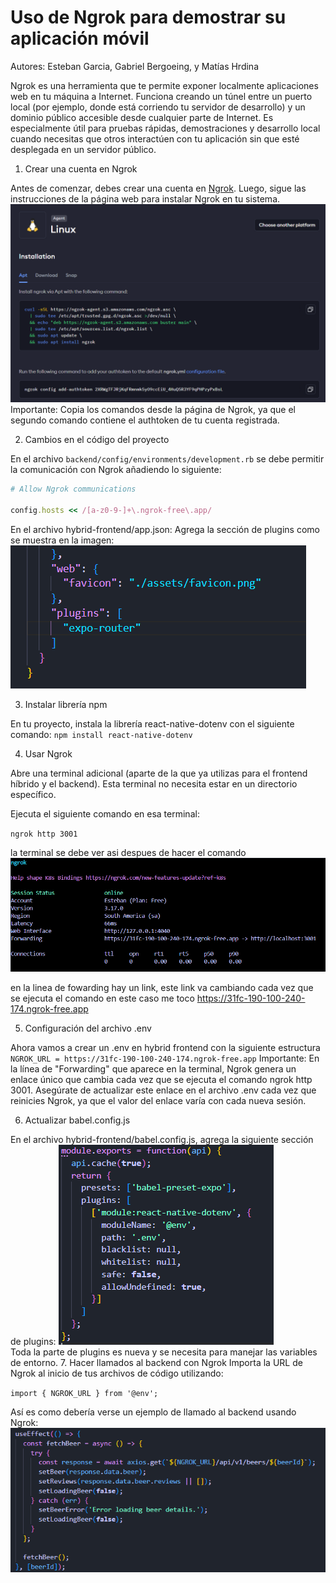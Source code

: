 ﻿# Uso de Ngrok para demostrar su aplicación móvil

Autores: Esteban Garcia, Gabriel Bergoeing, y Matías Hrdina

Ngrok es una herramienta que te permite exponer localmente aplicaciones web en tu máquina a Internet. Funciona creando un túnel entre un puerto local (por ejemplo, donde está corriendo tu servidor de desarrollo) y un dominio público accesible desde cualquier parte de Internet. Es especialmente útil para pruebas rápidas, demostraciones y desarrollo local cuando necesitas que otros interactúen con tu aplicación sin que esté desplegada en un servidor público.

1. Crear una cuenta en Ngrok

Antes de comenzar, debes crear una cuenta en [Ngrok](https://ngrok.com/). Luego, sigue las instrucciones de la página web para instalar Ngrok en tu sistema.
![web_screenshot](ngrok_web_screenshot.png)
Importante: Copia los comandos desde la página de Ngrok, ya que el segundo comando contiene el authtoken de tu cuenta registrada.

2. Cambios en el código del proyecto

En el archivo `backend/config/environments/development.rb` se debe permitir la comunicación con Ngrok añadiendo lo siguiente:

```ruby
# Allow Ngrok communications

config.hosts << /[a-z0-9-]+\.ngrok-free\.app/
```

En el archivo hybrid-frontend/app.json:
Agrega la sección de plugins como se muestra en la imagen:
![enter image description here](plugin_changes.png)

3. Instalar librería npm

En tu proyecto, instala la librería react-native-dotenv con el siguiente comando:
`npm install react-native-dotenv`

4. Usar Ngrok

Abre una terminal adicional (aparte de la que ya utilizas para el frontend híbrido y el backend). Esta terminal no necesita estar en un directorio específico.

Ejecuta el siguiente comando en esa terminal:

`ngrok http 3001`

la terminal se debe ver asi despues de hacer el comando
![enter image description here](ngrok_terminal.png)

en la linea de fowarding hay un link, este link va cambiando cada vez que se ejecuta el comando
en este caso me toco  https://31fc-190-100-240-174.ngrok-free.app

5. Configuración del archivo .env

Ahora vamos a crear un .env en hybrid frontend con la siguiente estructura
`NGROK_URL = https://31fc-190-100-240-174.ngrok-free.app`
Importante: En la línea de "Forwarding" que aparece en la terminal, Ngrok genera un enlace único que cambia cada vez que se ejecuta el comando ngrok http 3001. Asegúrate de actualizar este enlace en el archivo .env cada vez que reinicies Ngrok, ya que el valor del enlace varía con cada nueva sesión.

6. Actualizar babel.config.js

En el archivo hybrid-frontend/babel.config.js, agrega la siguiente sección de plugins:
![enter image description here](babel_changes.png)  
Toda la parte de plugins es nueva y se necesita para manejar las variables de entorno.
7. Hacer llamados al backend con Ngrok
Importa la URL de Ngrok al inicio de tus archivos de código utilizando:

`import { NGROK_URL } from '@env';`

Así es como debería verse un ejemplo de llamado al backend usando Ngrok:
![enter image description here](backend_calls.png)

